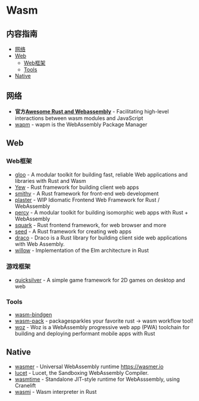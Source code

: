 # Wasm

## 内容指南

- [网络](#网络)
- [Web](#Web)
  - [Web框架](#Web框架)
  - [Tools](#Tools)
- [Native](#Native)

## 网络

* **官方[Awesome Rust and Webassembly](https://github.com/rustwasm/awesome-rust-and-webassembly)** - Facilitating high-level interactions between wasm modules and JavaScript
* [wapm](https://wapm.io/) - wapm is the WebAssembly Package Manager



## Web

### Web框架

* [gloo](https://github.com/rustwasm/gloo) - A modular toolkit for building fast, reliable Web applications and libraries with Rust and Wasm
* [Yew](https://github.com/DenisKolodin/yew) - Rust framework for building client web apps
* [smithy](https://github.com/rbalicki2/smithy)	- A Rust framework for front-end web development 
* [plaster](https://github.com/carlosdp/plaster) - WIP Idiomatic Frontend Web Framework for Rust / WebAssembly
* [percy](https://github.com/chinedufn/percy)	- A modular toolkit for building isomorphic web apps with Rust + WebAssembly 
* [squark](https://github.com/rail44/squark)	- Rust frontend framework, for web browser and more
* [seed](https://github.com/David-OConnor/seed)	- A Rust framework for creating web apps 
* [draco](https://github.com/utkarshkukreti/draco)	- Draco is a Rust library for building client side web applications with Web Assembly.
* [willow](https://github.com/sindreij/willow)	- Implementation of the Elm architecture in Rust


### 游戏框架

* [quicksilver](https://github.com/ryanisaacg/quicksilver) - A simple game framework for 2D games on desktop and web


### Tools

* [wasm-bindgen](https://github.com/rustwasm/wasm-bindgen)
* [wasm-pack](https://github.com/rustwasm/wasm-pack) - packagesparkles your favorite rust -> wasm workflow tool!
* [woz](https://github.com/alexkehayias/woz) - Woz is a WebAssembly progressive web app (PWA) toolchain for building and deploying performant mobile apps with Rust

## Native

* [wasmer](https://github.com/wasmerio/wasmer) - Universal WebAssembly runtime https://wasmer.io
* [lucet](https://github.com/fastly/lucet) - Lucet, the Sandboxing WebAssembly Compiler.
* [wasmtime](https://github.com/CraneStation/wasmtime) - Standalone JIT-style runtime for WebAsssembly, using Cranelift
* [wasmi](https://github.com/paritytech/wasmi) - Wasm interpreter in Rust

